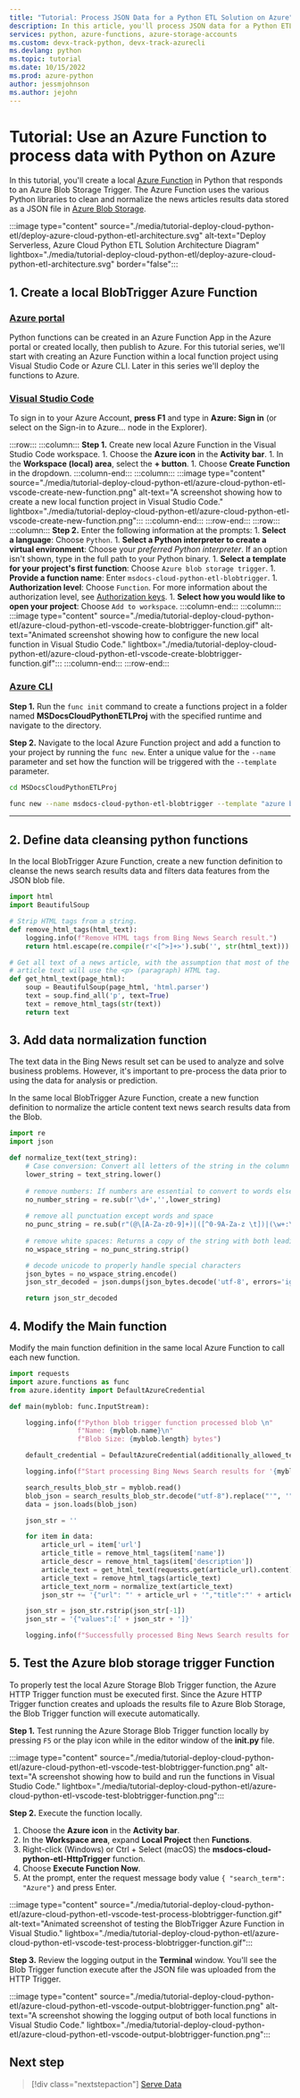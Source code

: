 ```yaml
---
title: "Tutorial: Process JSON Data for a Python ETL Solution on Azure"
description: In this article, you'll process JSON data for a Python ETL Solution on Azure
services: python, azure-functions, azure-storage-accounts
ms.custom: devx-track-python, devx-track-azurecli
ms.devlang: python
ms.topic: tutorial
ms.date: 10/15/2022
ms.prod: azure-python
author: jessmjohnson
ms.author: jejohn
---
```


# Tutorial: Use an Azure Function to process data with Python on Azure

In this tutorial, you'll create a local [Azure Function](/products/functions/) in Python that responds to an Azure Blob Storage Trigger. The Azure Function uses the various Python libraries to clean and normalize the news articles results data stored as a JSON file in [Azure Blob Storage](/products/storage/blobs/).

:::image type="content" source="./media/tutorial-deploy-cloud-python-etl/deploy-azure-cloud-python-etl-architecture.svg" alt-text="Deploy Serverless, Azure Cloud Python ETL Solution Architecture Diagram" lightbox="./media/tutorial-deploy-cloud-python-etl/deploy-azure-cloud-python-etl-architecture.svg" border="false":::

## 1. Create a local BlobTrigger Azure Function

### [Azure portal](#tab/azure-portal)

Python functions can be created in an Azure Function App in the Azure portal or created locally, then publish to Azure. For this tutorial series, we'll start with creating an Azure Function within a local function project using Visual Studio Code or Azure CLI. Later in this series we'll deploy the functions to Azure.

### [Visual Studio Code](#tab/vscode)

To sign in to your Azure Account, **press F1** and type in **Azure: Sign in** (or select on the Sign-in to Azure... node in the Explorer).

:::row:::
    :::column:::
        **Step 1.** Create new local Azure Function in the Visual Studio Code workspace.
        1. Choose the **Azure icon** in the **Activity bar**.
        1. In the **Workspace (local) area**, select the **+ button**.
        1. Choose **Create Function** in the dropdown.
    :::column-end:::
    :::column:::
        :::image type="content" source="./media/tutorial-deploy-cloud-python-etl/azure-cloud-python-etl-vscode-create-new-function.png" alt-text="A screenshot showing how to create a new local function project in Visual Studio Code." lightbox="./media/tutorial-deploy-cloud-python-etl/azure-cloud-python-etl-vscode-create-new-function.png":::
    :::column-end:::
:::row-end:::
:::row:::
    :::column:::
        **Step 2.**  Enter the following information at the prompts:
        1. **Select a language**: Choose `Python`.
        1. **Select a Python interpreter to create a virtual environment**: Choose your *preferred Python interpreter*. If an option isn't shown, type in the full path to your Python binary.
        1. **Select a template for your project's first function**: Choose `Azure blob storage trigger`.
        1. **Provide a function name**: Enter `msdocs-cloud-python-etl-blobtrigger`.
        1. **Authorization level**: Choose `Function`.  For more information about the authorization level, see [Authorization keys](/azure/azure-functions/functions-bindings-http-webhook-trigger#authorization-keys).
        1. **Select how you would like to open your project**: Choose `Add to workspace`.
    :::column-end:::
    :::column:::
        :::image type="content" source="./media/tutorial-deploy-cloud-python-etl/azure-cloud-python-etl-vscode-create-blobtrigger-function.gif" alt-text="Animated screenshot showing how to configure the new local function in Visual Studio Code." lightbox="./media/tutorial-deploy-cloud-python-etl/azure-cloud-python-etl-vscode-create-blobtrigger-function.gif":::
    :::column-end:::
:::row-end:::

### [Azure CLI](#tab/azure-cli)

**Step 1.** Run the `func init` command to create a functions project in a folder named **MSDocsCloudPythonETLProj** with the specified runtime and navigate to the directory.

**Step 2.** Navigate to the local Azure Function project and add a function to your project by running the `func new`. Enter a unique value for the `--name` parameter and set how the function will be triggered with the `--template` parameter.

```bash
cd MSDocsCloudPythonETLProj

func new --name msdocs-cloud-python-etl-blobtrigger --template "azure blob storage trigger" --authlevel "function"
```

---

## 2. Define data cleansing python functions

In the local BlobTrigger Azure Function, create a new function definition to cleanse the news search results data and filters data features from the JSON blob file.

```python
import html
import BeautifulSoup

# Strip HTML tags from a string.
def remove_html_tags(html_text):
    logging.info(f"Remove HTML tags from Bing News Search result.")
    return html.escape(re.compile(r'<[^>]+>').sub('', str(html_text)))

# Get all text of a news article, with the assumption that most of the 
# article text will use the <p> (paragraph) HTML tag.
def get_html_text(page_html):
    soup = BeautifulSoup(page_html, 'html.parser')
    text = soup.find_all('p', text=True)
    text = remove_html_tags(str(text))
    return text
```

## 3. Add data normalization function

The text data in the Bing News result set can be used to analyze and solve business problems. However, it's important to pre-process the data prior to using the data for analysis or prediction.

In the same local BlobTrigger Azure Function, create a new function definition to normalize the article content text news search results data from the Blob.

```python
import re
import json

def normalize_text(text_string):
    # Case conversion: Convert all letters of the string in the column to one case(lowercase).
    lower_string = text_string.lower()
    
    # remove numbers: If numbers are essential to convert to words else remove all numbers
    no_number_string = re.sub(r'\d+','',lower_string)
    
    # remove all punctuation except words and space
    no_punc_string = re.sub(r"(@\[A-Za-z0-9]+)|([^0-9A-Za-z \t])|(\w+:\/\/\S+)|^rt|http.+?", "",no_number_string)
    
    # remove white spaces: Returns a copy of the string with both leading and trailing characters removed
    no_wspace_string = no_punc_string.strip()

    # decode unicode to properly handle special characters
    json_bytes = no_wspace_string.encode()
    json_str_decoded = json.dumps(json_bytes.decode('utf-8', errors='ignore'))

    return json_str_decoded
```

## 4. Modify the Main function

Modify the main function definition in the same local Azure Function to call each new function.

```python
import requests
import azure.functions as func
from azure.identity import DefaultAzureCredential

def main(myblob: func.InputStream):

    logging.info(f"Python blob trigger function processed blob \n"
                 f"Name: {myblob.name}\n"
                 f"Blob Size: {myblob.length} bytes")

    default_credential = DefaultAzureCredential(additionally_allowed_tenants=['*'])

    logging.info(f"Start processing Bing News Search results for '{myblob.name}'.")

    search_results_blob_str = myblob.read()
    blob_json = search_results_blob_str.decode("utf-8").replace("'", '"')
    data = json.loads(blob_json)

    json_str = ''

    for item in data:
        article_url = item['url']
        article_title = remove_html_tags(item['name'])
        article_descr = remove_html_tags(item['description'])
        article_text = get_html_text(requests.get(article_url).content)
        article_text = remove_html_tags(article_text)
        article_text_norm = normalize_text(article_text)
        json_str += '{"url": "' + article_url + '","title":"' + article_title + '","description":"' + article_descr + '","text":"'+ article_text + '","normalized_text":"' + article_text_norm + '"},'

    json_str = json_str.rstrip(json_str[-1])
    json_str = '{"values":[' + json_str + ']}'

    logging.info(f"Successfully processed Bing News Search results for '{myblob.name}'.")
```

## 5. Test the Azure blob storage trigger Function

To properly test the local Azure Storage Blob Trigger function, the Azure HTTP Trigger function must be executed first. Since the Azure HTTP Trigger function creates and uploads the results file to Azure Blob Storage, the Blob Trigger function will execute automatically.

**Step 1.**  Test running the Azure Storage Blob Trigger function locally by pressing `F5` or the play icon while in the editor window of the **__init__.py** file.

:::image type="content" source="./media/tutorial-deploy-cloud-python-etl/azure-cloud-python-etl-vscode-test-blobtrigger-function.png" alt-text="A screenshot showing how to build and run the functions in Visual Studio Code." lightbox="./media/tutorial-deploy-cloud-python-etl/azure-cloud-python-etl-vscode-test-blobtrigger-function.png":::

**Step 2.** Execute the function locally.

1. Choose the **Azure icon** in the **Activity bar**.
1. In the **Workspace area**, expand **Local Project** then **Functions**.
1. Right-click (Windows) or Ctrl + Select (macOS) the **msdocs-cloud-python-etl-HttpTrigger** function.
1. Choose **Execute Function Now**.
1. At the prompt, enter the request message body value `{ "search_term": "Azure"}` and press Enter.

:::image type="content" source="./media/tutorial-deploy-cloud-python-etl/azure-cloud-python-etl-vscode-test-process-blobtrigger-function.gif" alt-text="Animated screenshot of testing the BlobTrigger Azure Function in Visual Studio." lightbox="./media/tutorial-deploy-cloud-python-etl/azure-cloud-python-etl-vscode-test-process-blobtrigger-function.gif":::

**Step 3.** Review the logging output in the **Terminal** window. You'll see the Blob Trigger function execute after the JSON file was uploaded from the HTTP Trigger.

:::image type="content" source="./media/tutorial-deploy-cloud-python-etl/azure-cloud-python-etl-vscode-output-blobtrigger-function.png" alt-text="A screenshot showing the logging output of both local functions in Visual Studio Code." lightbox="./media/tutorial-deploy-cloud-python-etl/azure-cloud-python-etl-vscode-output-blobtrigger-function.png":::

## Next step

> [!div class="nextstepaction"]
> [Serve Data](tutorial-deploy-azure-cloud-python-etl-05-serve-data.md)
